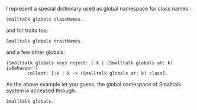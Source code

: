 I represent a special dictionary used as global namespace for class names :

	Smalltalk globals classNames.

and for traits too:

	Smalltalk globals traitNames.
	
and a few other globals:

	(Smalltalk globals keys reject: [:k | (Smalltalk globals at: k) isBehavior])
			collect: [:k | k -> (Smalltalk globals at: k) class].

As the above example let you guess, the global namespace of Smalltalk system is accessed through:

	Smalltalk globals.
